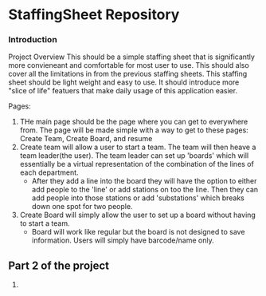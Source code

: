 # StaffingSheet Repository


### Introduction 

Project Overview
This should be a simple staffing sheet that is significantly more convieneant and comfortable for most user to use. This should also cover all the limitations in from the previous staffing sheets. This staffing sheet should be light weight and easy to use. It should introduce more "slice of life" featuers that make daily usage of this application easier. 

Pages:

1. THe main page should be the page where you can get to everywhere from. The page will be made simple with a way to get to these pages: Create Team, Create Board, and resume
2. Create team will allow a user to start a team. The team will then heave a team leader(the user). The team leader can set up 'boards' which will essentially be a virtual representation of the combination of the lines of each department.
    - After they add a line into the board they will have the option to either add people to the 'line' or add stations on too the line. Then they can add people into those stations or add 'substations' which breaks down one spot for two people.
3. Create Board will simply allow the user to set up a board without having to start a team. 
    - Board will work like regular but the board is not designed to save information. Users will simply have barcode/name only.

## Part 2 of the project
1. 